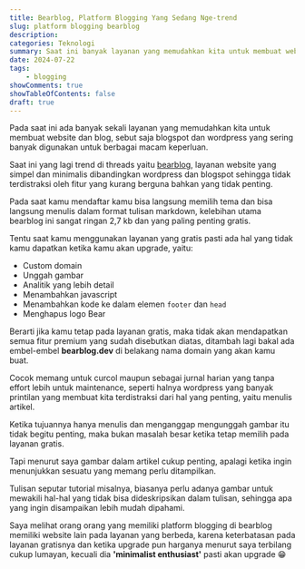 ```yaml
---
title: Bearblog, Platform Blogging Yang Sedang Nge-trend 
slug: platform blogging bearblog
description: 
categories: Teknologi
summary: Saat ini banyak layanan yang memudahkan kita untuk membuat website dan blog, salah satunya wordpress dan blogspot yang banyak digunakan untuk berbagai macam keperluan. 
date: 2024-07-22
tags: 
    - blogging
showComments: true
showTableOfContents: false
draft: true
---
```


Pada saat ini ada banyak sekali layanan yang memudahkan kita untuk membuat website dan blog, sebut saja blogspot dan wordpress yang sering banyak digunakan untuk berbagai macam keperluan.

Saat ini yang lagi trend di threads yaitu [bearblog](bearblog.dev), layanan website yang simpel dan minimalis dibandingkan wordpress dan blogspot sehingga tidak terdistraksi oleh fitur yang kurang berguna bahkan yang tidak penting.

Pada saat kamu mendaftar kamu bisa langsung memilih tema dan bisa langsung menulis dalam format tulisan markdown, kelebihan utama bearblog ini sangat ringan 2,7 kb dan yang paling penting gratis.

Tentu saat kamu menggunakan layanan yang gratis pasti ada hal yang tidak kamu dapatkan ketika kamu akan upgrade, yaitu:
* Custom domain
* Unggah gambar
* Analitik yang lebih detail
* Menambahkan javascript
* Menambahkan kode ke dalam elemen `footer` dan `head`
* Menghapus logo Bear

Berarti jika kamu tetap pada layanan gratis, maka tidak akan mendapatkan semua fitur premium yang sudah disebutkan diatas, ditambah lagi bakal ada embel-embel **bearblog.dev** di belakang nama domain yang akan kamu buat.

Cocok memang untuk curcol maupun sebagai jurnal harian yang tanpa effort lebih untuk maintenance, seperti halnya wordpress yang banyak printilan yang membuat kita terdistraksi dari hal yang penting, yaitu menulis artikel.

Ketika tujuannya hanya menulis dan menganggap mengunggah gambar itu tidak begitu penting, maka bukan masalah besar ketika tetap memilih pada layanan gratis.

Tapi menurut saya gambar dalam artikel cukup penting, apalagi ketika ingin menunjukkan sesuatu yang memang perlu ditampilkan. 

Tulisan seputar tutorial misalnya, biasanya perlu adanya gambar untuk mewakili hal-hal yang tidak bisa dideskripsikan dalam tulisan, sehingga apa yang ingin disampaikan lebih mudah dipahami. 

Saya melihat orang orang yang memiliki platform blogging di bearblog memiliki website lain pada layanan yang berbeda, karena keterbatasan pada layanan gratisnya dan ketika upgrade pun harganya menurut saya terbilang cukup lumayan, kecuali dia **'minimalist enthusiast'** pasti akan upgrade 😁